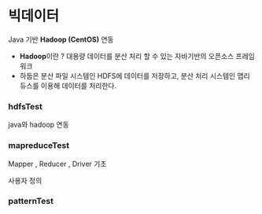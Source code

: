 # 빅데이터

Java 기반 **Hadoop (CentOS)** 연동

* **Hadoop**이란 ? 대용량 데이터를 분산 처리 할 수 있는 자바기반의 오픈소스 프레임워크
* 하둡은 분산 파일 시스템인 HDFS에 데이터를 저장하고, 분산 처리 시스템인 맵리듀스를 이용해 데이터를 처리한다.

### hdfsTest

java와 hadoop 연동 

### mapreduceTest

Mapper , Reducer , Driver 기초

사용자 정의

### patternTest

